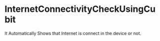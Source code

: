 # InternetConnectivityCheckUsingCubit
It Automatically Shows that Internet is connect in the device or not.
